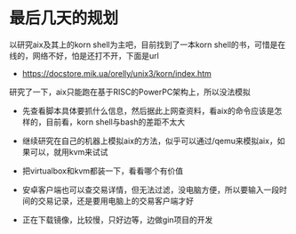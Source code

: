 # 最后几天的规划
以研究aix及其上的korn shell为主吧，目前找到了一本korn shell的书，可惜是在线的，网络不好，怕是还打不开，下面是url

* https://docstore.mik.ua/orelly/unix3/korn/index.htm

研究了一下，aix只能跑在基于RISC的PowerPC架构上，所以没法模拟

* 先查看脚本具体要抓什么信息，然后据此上网查资料，看aix的命令应该是怎样的，目前看，korn shell与bash的差距不太大
* 继续研究在自己的机器上模拟aix的方法，似乎可以通过/qemu来模拟aix，如果可以，就用kvm来试试

* 把virtualbox和kvm都装一下，看看哪个有价值

* 安卓客户端也可以查交易详情，但无法过滤，没电脑方便，所以要输入一段时间的交易记录，还是要用电脑上的交易客户端才好

* 正在下载镜像，比较慢，只好边等，边做gin项目的开发